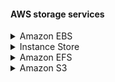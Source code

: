 #### AWS storage services

<details><summary>Amazon EBS</summary>
    <p> 
    </p>
</details>


<details><summary>Instance Store</summary>
    <p> 
    </p>
</details>



<details><summary>Amazon EFS</summary>
    <p> 
    </p>
</details>

<details><summary>Amazon S3</summary>
    <p> 
    </p>
</details>
